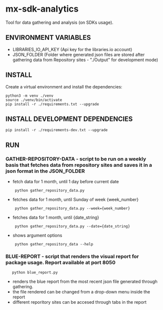 # mx-sdk-analytics
Tool for data gathering and analysis (on SDKs usage).

## ENVIRONMENT VARIABLES
- LIBRARIES_IO_API_KEY (Api key for the libraries.io account)
- JSON_FOLDER (Folder where generated json files are stored after gathering data from Repository sites - "./Output" for development mode)

## INSTALL
Create a virtual environment and install the dependencies:
```
python3 -m venv ./venv
source ./venv/bin/activate
pip install -r ./requirements.txt --upgrade
```
## INSTALL DEVELOPMENT DEPENDENCIES

```
pip install -r ./requirements-dev.txt --upgrade
```


## RUN
### GATHER-REPOSITORY-DATA - script to be run on a weekly basis that fetches data from repository sites and saves it in a json format in the JSON_FOLDER
- fetch data for 1 month, until 1 day before current date
   ```
    python gather_repository_data.py
   ```
- fetches data for 1 month, until Sunday of week {week_number}
   ```
    python gather_repository_data.py --week={week_number}
   ```
- fetches data for 1 month, until {date_string}
   ```
    python gather_repository_data.py --date={date_string}
   ```
- shows argument options
   ```
    python gather_repository_data --help
   ```

### BLUE-REPORT - script that renders the visual report for package usage. Report available at port 8050
```
   python blue_report.py
```

 - renders the blue report from the most recent json file generated through gathering.
 - the file rendered can be changed from a drop-down menu inside the report
 - different reporitory sites can be accesed through tabs in the report
